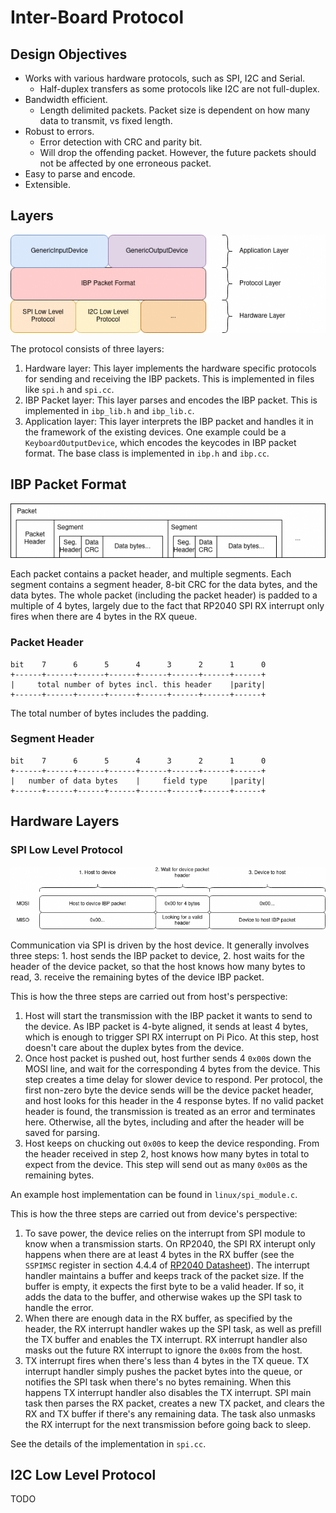 # Inter-Board Protocol

## Design Objectives
 * Works with various hardware protocols, such as SPI, I2C and Serial.
   * Half-duplex transfers as some protocols like I2C are not full-duplex.
 * Bandwidth efficient.
   * Length delimited packets. Packet size is dependent on how many data to transmit, vs fixed length.
 * Robust to errors.
   * Error detection with CRC and parity bit.
   * Will drop the offending packet. However, the future packets should not be affected by one erroneous packet.
 * Easy to parse and encode.
 * Extensible.

## Layers

![ibp.png](ibp.png)

The protocol consists of three layers:
1. Hardware layer: This layer implements the hardware specific protocols for sending and receiving the IBP packets. This is implemented in files like `spi.h` and `spi.cc`.
2. IBP Packet layer: This layer parses and encodes the IBP packet. This is implemented in `ibp_lib.h` and `ibp_lib.c`.
3. Application layer: This layer interprets the IBP packet and handles it in the framework of the existing devices. One example could be a `KeyboardOutputDevice`, which encodes the keycodes in IBP packet format. The base class is implemented in `ibp.h` and `ibp.cc`.

## IBP Packet Format

![ibp-format.png](ibp-format.png)

Each packet contains a packet header, and multiple segments. Each segment contains a segment header, 8-bit CRC for the data bytes, and the data bytes. The whole packet (including the packet header) is padded to a multiple of 4 bytes, largely due to the fact that RP2040 SPI RX interrupt only fires when there are 4 bytes in the RX queue.

### Packet Header
```
bit    7      6      5      4      3      2      1      0
+------+------+------+------+------+------+------+------+
|     total number of bytes incl. this header    |parity|
+------+------+------+------+------+------+------+------+
```
The total number of bytes includes the padding.

### Segment Header
```
bit    7      6      5      4      3      2      1      0
+------+------+------+------+------+------+------+------+
|   number of data bytes    |     field type     |parity|
+------+------+------+------+------+------+------+------+
```

## Hardware Layers

### SPI Low Level Protocol

![ibp-spi.png](ibp-spi.png)

Communication via SPI is driven by the host device. It generally involves three steps: 1. host sends the IBP packet to device, 2. host waits for the header of the device packet, so that the host knows how many bytes to read, 3. receive the remaining bytes of the device IBP packet.

This is how the three steps are carried out from host's perspective:

1. Host will start the transmission with the IBP packet it wants to send to the device. As IBP packet is 4-byte aligned, it sends at least 4 bytes, which is enough to trigger SPI RX interrupt on Pi Pico. At this step, host doesn't care about the duplex bytes from the device.
2. Once host packet is pushed out, host further sends 4 `0x00`s down the MOSI line, and wait for the corresponding 4 bytes from the device. This step creates a time delay for slower device to respond. Per protocol, the first non-zero byte the device sends will be the device packet header, and host looks for this header in the 4 response bytes. If no valid packet header is found, the transmission is treated as an error and terminates here. Otherwise, all the bytes, including and after the header will be saved for parsing.
3. Host keeps on chucking out `0x00`s to keep the device responding. From the header received in step 2, host knows how many bytes in total to expect from the device. This step will send out as many `0x00`s as the remaining bytes.

An example host implementation can be found in `linux/spi_module.c`.

This is how the three steps are carried out from device's perspective:

1. To save power, the device relies on the interrupt from SPI module to know when a transmission starts. On RP2040, the SPI RX interupt only happens when there are at least 4 bytes in the RX buffer (see the `SSPIMSC` register in section 4.4.4 of [RP2040 Datasheet](https://datasheets.raspberrypi.com/rp2040/rp2040-datasheet.pdf)). The interrupt handler maintains a buffer and keeps track of the packet size. If the buffer is empty, it expects the first byte to be a valid header. If so, it adds the data to the buffer, and otherwise wakes up the SPI task to handle the error.
2. When there are enough data in the RX buffer, as specified by the header, the RX interrupt handler wakes up the SPI task, as well as prefill the TX buffer and enables the TX interrupt. RX interrupt handler also masks out the future RX interrupt to ignore the `0x00`s from the host.
3. TX interrupt fires when there's less than 4 bytes in the TX queue. TX interrupt handler simply pushes the packet bytes into the queue, or notifies the SPI task when there's no bytes remaining. When this happens TX interrupt handler also disables the TX interrupt. SPI main task then parses the RX packet, creates a new TX packet, and clears the RX and TX buffer if there's any remaining data. The task also unmasks the RX interrupt for the next transmission before going back to sleep.

See the details of the implementation in `spi.cc`.

## I2C Low Level Protocol
TODO
